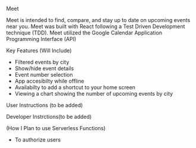 Meet

Meet is intended to find, compare, and stay up to date on upcoming events near you. Meet was built with React following a Test Driven Development technique (TDD). Meet utilized the Google Calendar Application Programming Interface (API)

Key Features (Will Include)
- Filtered events by city
- Show/hide event details
- Event number selection
- App accesibilty while offline
- Availabilty to add a shortcut to your home screen
- Viewing a chart showing the number of upcoming events by city

User Instructions (to be added)

Developer Instrctions(to be added)

(How I Plan to use Serverless Functions)
- To authorize users